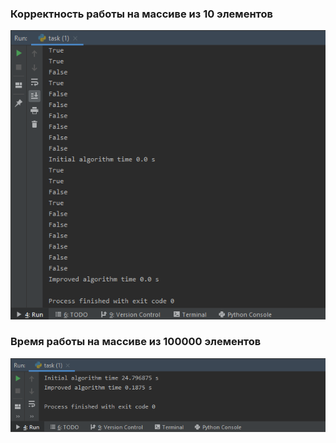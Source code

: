 ### Корректность работы на массиве из 10 элементов
![Example](/0.png)
### Время работы на массиве из 100000 элементов
![Example](/1.png)
